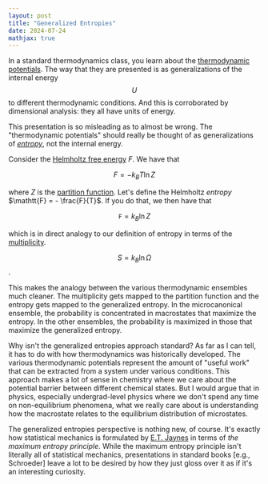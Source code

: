 ```yaml
---
layout: post
title: "Generalized Entropies"
date: 2024-07-24
mathjax: true
---
```


In a standard thermodynamics class, you learn about the [thermodynamic potentials](https://en.wikipedia.org/wiki/Thermodynamic_potential). The way that they are presented is as generalizations of the internal energy $$U$$ to different thermodynamic conditions. And this is corroborated by dimensional analysis: they all have units of energy.

This presentation is so misleading as to almost be wrong. The "thermodynamic potentials" should really be thought of as generalizations of *[entropy](https://en.wikipedia.org/wiki/Entropy)*, not the internal energy.

Consider the [Helmholtz free energy](https://en.wikipedia.org/wiki/Helmholtz_free_energy) $F$. We have that

$$F = - k_B T \ln Z$$

where $Z$ is the [partition function](https://en.wikipedia.org/wiki/Partition_function_(statistical_mechanics)). Let's define the Helmholtz *entropy* $\mathtt{F} = - \frac{F}{T}$. If you do that, we then have that

$$\mathtt{F} = k_B \ln Z$$

which is in direct analogy to our definition of entropy in terms of the [multiplicity](https://en.wikipedia.org/wiki/Multiplicity_(statistical_mechanics)).

$$S = k_B \ln \Omega$$.

This makes the analogy between the various thermodynamic ensembles much cleaner. The multiplicity gets mapped to the partition function and the entropy gets mapped to the generalized entropy. In the microcanonical ensemble, the probability is concentrated in macrostates that maximize the entropy. In the other ensembles, the probability is maximized in those that maximize the generalized entropy.

Why isn't the generalized entropies approach standard? As far as I can tell, it has to do with how thermodynamics was historically developed. The various thermodynamic potentials represent the amount of "useful work" that can be extracted from a system under various conditions. This approach makes a lot of sense in chemistry where we care about the potential barrier between different chemical states. But I would argue that in physics, especially undergrad-level physics where we don't spend any time on non-equilibrium phenomena, what we really care about is understanding how the macrostate relates to the equilibrium distribution of microstates.

The generalized entropies perspective is nothing new, of course. It's exactly how statistical mechanics is formulated by [E.T. Jaynes](https://journals.aps.org/pr/abstract/10.1103/PhysRev.106.620) in terms of *the maximum entropy principle*. While the maximum entropy principle isn't literally all of statistical mechanics, presentations in standard books [e.g., Schroeder] leave a lot to be desired by how they just gloss over it as if it's an interesting curiosity.